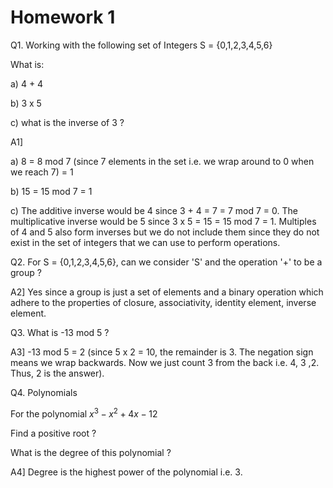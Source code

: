 # Homework 1

Q1. Working with the following set of Integers S = {0,1,2,3,4,5,6}

What is:

a) 4 + 4

b) 3 x 5

c) what is the inverse of 3 ?

A1]

a) 8 = 8 mod 7 (since 7 elements in the set i.e. we wrap around to 0 when we reach 7) = 1

b) 15 = 15 mod 7 = 1

c) The additive inverse would be 4 since 3 + 4 = 7 = 7 mod 7 = 0. The multiplicative inverse would be 5 since 3 x 5 = 15 = 15 mod 7 = 1. Multiples of 4 and 5 also form inverses but we do not include them since they do not exist in the set of integers that we can use to perform operations.

Q2. For S = {0,1,2,3,4,5,6}, can we consider 'S' and the operation '+' to be a group ?

A2] Yes since a group is just a set of elements and a binary operation which adhere to the properties of closure, associativity, identity element, inverse element.

Q3. What is -13 mod 5 ?

A3] -13 mod 5 = 2 (since 5 x 2 = 10, the remainder is 3. The negation sign means we wrap backwards. Now we just count 3 from the back i.e. 4, 3 ,2. Thus, 2 is the answer).

Q4. Polynomials

For the polynomial $x^3 − x^2 + 4x − 12$

Find a positive root ?

What is the degree of this polynomial ?

A4] Degree is the highest power of the polynomial i.e. 3.